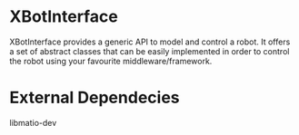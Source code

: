 XBotInterface
=============

XBotInterface provides a generic API to model and control a robot. 
It offers a set of abstract classes that can be easily implemented in order to control the robot using your favourite middleware/framework.

External Dependecies
====================

libmatio-dev